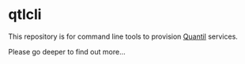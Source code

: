 # qtlcli
This repository is for command line tools to provision [Quantil](www.quantil.com) services.

Please go deeper to find out more...
